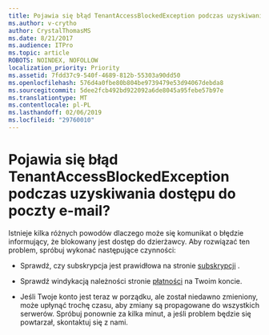 ```yaml
---
title: Pojawia się błąd TenantAccessBlockedException podczas uzyskiwania dostępu do poczty e-mail?
ms.author: v-crytho
author: CrystalThomasMS
ms.date: 8/21/2017
ms.audience: ITPro
ms.topic: article
ROBOTS: NOINDEX, NOFOLLOW
localization_priority: Priority
ms.assetid: 7fdd37c9-540f-4689-812b-55303a90dd50
ms.openlocfilehash: 576d4a0fbe80b804be9739479e53d94067debda8
ms.sourcegitcommit: 5dee2fcb492bd922092a6de8045a95febe57b97e
ms.translationtype: MT
ms.contentlocale: pl-PL
ms.lasthandoff: 02/06/2019
ms.locfileid: "29760010"
---
```

# <a name="getting-a-tenantaccessblockedexception-error-when-accessing-email"></a>Pojawia się błąd TenantAccessBlockedException podczas uzyskiwania dostępu do poczty e-mail?

Istnieje kilka różnych powodów dlaczego może się komunikat o błędzie informujący, że blokowany jest dostęp do dzierżawcy. Aby rozwiązać ten problem, spróbuj wykonać następujące czynności:
  
- Sprawdź, czy subskrypcja jest prawidłowa na stronie [subskrypcji](https://admin.microsoft.com/adminportal/home#/subscriptions) . 
    
- Sprawdź windykacją należności stronie [płatności](https://admin.microsoft.com/adminportal/home#/billoverview) na Twoim koncie. 
    
- Jeśli Twoje konto jest teraz w porządku, ale został niedawno zmieniony, może upłynąć trochę czasu, aby zmiany są propagowane do wszystkich serwerów. Spróbuj ponownie za kilka minut, a jeśli problem będzie się powtarzał, skontaktuj się z nami.
    


